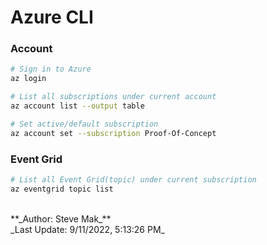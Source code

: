 # Azure CLI

### Account
```bash
# Sign in to Azure
az login

# List all subscriptions under current account
az account list --output table

# Set active/default subscription
az account set --subscription Proof-Of-Concept
```

### Event Grid
```bash
# List all Event Grid(topic) under current subscription
az eventgrid topic list
```

<br />
**_Author: Steve Mak_**<br />
_Last Update: 9/11/2022, 5:13:26 PM_

